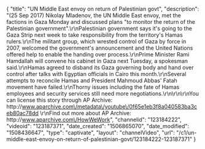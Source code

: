 {
    "title": "UN Middle East envoy on return of Palestinian govt",
    "description": "(25 Sep 2017) Nikolay Mladenov, the UN Middle East envoy, met the factions in Gaza Monday and discussed plans \"to monitor the return of the Palestinian government\".\r\nPalestinian government says it's going to the Gaza Strip next week to take responsibility from the territory's Hamas rulers.\r\nThe militant group, which wrested control of Gaza by force in 2007, welcomed the government's announcement and the United Nations offered help to enable the handing over process.\r\nPrime Minister Rami Hamdallah will convene his cabinet in Gaza next Tuesday, a spokesman said.\r\nHamas agreed to disband its Gaza governing body and hand over control after talks with Egyptian officials in Cairo this month.\r\nSeveral attempts to reconcile Hamas and President Mahmoud Abbas' Fatah movement have failed.\r\nThorny issues including the fate of Hamas employees and security services still need more negotiations.\r\n\r\n\r\nYou can license this story through AP Archive: http:\/\/www.aparchive.com\/metadata\/youtube\/0f65e1eb3f8a040583ba3ceb80ac78dd \r\nFind out more about AP Archive: http:\/\/www.aparchive.com\/HowWeWork",
    "channelid": "123184222",
    "videoid": "123187371",
    "date_created": "1506865070",
    "date_modified": "1508436647",
    "type": "captivate",
    "layout": "channelVideo",
    "url": "\/c1\/un-middle-east-envoy-on-return-of-palestinian-govt\/123184222-123187371"
}